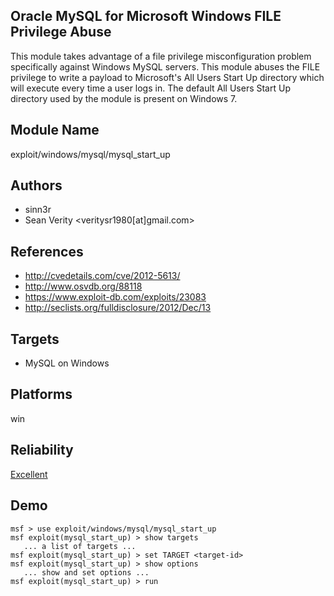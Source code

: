 ## Oracle MySQL for Microsoft Windows FILE Privilege Abuse

This module takes advantage of a file privilege 
misconfiguration problem specifically against Windows MySQL 
servers. This module abuses the FILE privilege to write a 
payload to Microsoft's All Users Start Up directory which 
will execute every time a user logs in. The default All 
Users Start Up directory used by the module is present on 
Windows 7.


## Module Name
exploit/windows/mysql/mysql_start_up

## Authors
* sinn3r
* Sean Verity <veritysr1980[at]gmail.com>


## References
* http://cvedetails.com/cve/2012-5613/
* http://www.osvdb.org/88118
* https://www.exploit-db.com/exploits/23083
* http://seclists.org/fulldisclosure/2012/Dec/13



## Targets
* MySQL on Windows


## Platforms
win

## Reliability
[Excellent](https://github.com/rapid7/metasploit-framework/wiki/Exploit-Ranking)

## Demo

```
msf > use exploit/windows/mysql/mysql_start_up
msf exploit(mysql_start_up) > show targets
   ... a list of targets ...
msf exploit(mysql_start_up) > set TARGET <target-id>
msf exploit(mysql_start_up) > show options
   ... show and set options ...
msf exploit(mysql_start_up) > run
```
    
    
